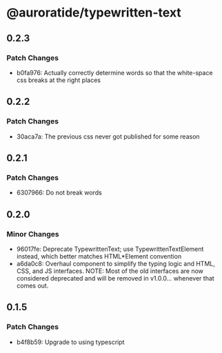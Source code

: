 # @auroratide/typewritten-text

## 0.2.3

### Patch Changes

- b0fa976: Actually correctly determine words so that the white-space css breaks at the right places

## 0.2.2

### Patch Changes

- 30aca7a: The previous css never got published for some reason

## 0.2.1

### Patch Changes

- 6307966: Do not break words

## 0.2.0

### Minor Changes

- 96017fe: Deprecate TypewrittenText; use TypewrittenTextElement instead, which better matches HTML\*Element convention
- a6da0c8: Overhaul component to simplify the typing logic and HTML, CSS, and JS interfaces. NOTE: Most of the old interfaces are now considered deprecated and will be removed in v1.0.0... whenever that comes out.

## 0.1.5

### Patch Changes

- b4f8b59: Upgrade to using typescript
